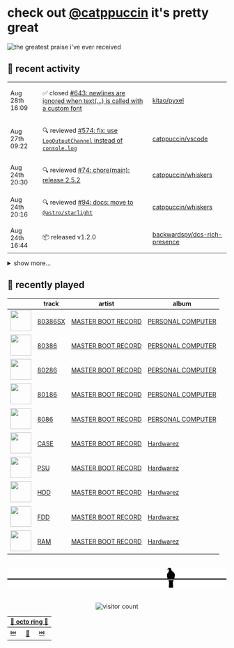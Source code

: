 # check out [@catppuccin](https://github.com/catppuccin) it's pretty great

![the greatest praise i've ever received](https://github.com/user-attachments/assets/ad888e4f-7a22-4eac-85a7-744eacd8eb46)

## 📅 recent activity

<!-- SCRIPT:REPLACE:GITHUB -->
<table>
<tbody>
<tr>
<td><span title='2025-08-28T16:09:28+00:00'>Aug 28th 16:09</span></td>
<td>

✅ closed [#643: newlines are ignored when text(...) is called with a custom font](https://github.com/kitao/pyxel/issues/643)

</td>
<td>

[kitao/pyxel](https://github.com/kitao/pyxel)

</td>
</tr>
<tr>
<td><span title='2025-08-27T09:22:22+00:00'>Aug 27th 09:22</span></td>
<td>

🔍 reviewed [#574: fix: use `LogOutputChannel` instead of `console.log`](https://github.com/catppuccin/vscode/pull/574)

</td>
<td>

[catppuccin/vscode](https://github.com/catppuccin/vscode)

</td>
</tr>
<tr>
<td><span title='2025-08-24T20:30:27+00:00'>Aug 24th 20:30</span></td>
<td>

🔍 reviewed [#74: chore(main): release 2.5.2](https://github.com/catppuccin/whiskers/pull/74)

</td>
<td>

[catppuccin/whiskers](https://github.com/catppuccin/whiskers)

</td>
</tr>
<tr>
<td><span title='2025-08-24T20:16:54+00:00'>Aug 24th 20:16</span></td>
<td>

🔍 reviewed [#94: docs: move to `@astro/starlight`](https://github.com/catppuccin/whiskers/pull/94)

</td>
<td>

[catppuccin/whiskers](https://github.com/catppuccin/whiskers)

</td>
</tr>
<tr>
<td><span title='2025-08-24T16:44:31+00:00'>Aug 24th 16:44</span></td>
<td>

📦 released v1.2.0

</td>
<td>

[backwardspy/dcs-rich-presence](https://github.com/backwardspy/dcs-rich-presence)

</td>
</tr>
</tbody>
</table>

<details>
<summary>show more...</summary>
<table>
<tbody>
<tr>
<td><span title='2025-08-24T16:43:47+00:00'>Aug 24th 16:43</span></td>
<td>

🚢 pushed 2 commits to `main`

</td>
<td>

[backwardspy/dcs-rich-presence](https://github.com/backwardspy/dcs-rich-presence)

</td>
</tr>
<tr>
<td><span title='2025-08-22T16:00:14+00:00'>Aug 22nd 16:00</span></td>
<td>

🚀 opened [#644: feat: support newlines in text with custom font](https://github.com/kitao/pyxel/pull/644)

</td>
<td>

[kitao/pyxel](https://github.com/kitao/pyxel)

</td>
</tr>
<tr>
<td><span title='2025-08-21T20:51:56+00:00'>Aug 21st 20:51</span></td>
<td>

📢 opened [#643: newlines are ignored when text(...) is called with a custom font](https://github.com/kitao/pyxel/issues/643)

</td>
<td>

[kitao/pyxel](https://github.com/kitao/pyxel)

</td>
</tr>
<tr>
<td><span title='2025-08-20T19:30:23+00:00'>Aug 20th 19:30</span></td>
<td>

💬 commented on [#2875: docs: add catppuccin/eza](https://github.com/catppuccin/catppuccin/pull/2875)

</td>
<td>

[catppuccin/catppuccin](https://github.com/catppuccin/catppuccin)

</td>
</tr>
<tr>
<td><span title='2025-08-20T19:30:19+00:00'>Aug 20th 19:30</span></td>
<td>

🚢 pushed 1 commit to `main`

</td>
<td>

[catppuccin/catppuccin](https://github.com/catppuccin/catppuccin)

</td>
</tr>
<tr>
<td><span title='2025-08-20T19:30:19+00:00'>Aug 20th 19:30</span></td>
<td>

✅ closed [#2874: Eza](https://github.com/catppuccin/catppuccin/issues/2874)

</td>
<td>

[catppuccin/catppuccin](https://github.com/catppuccin/catppuccin)

</td>
</tr>
<tr>
<td><span title='2025-08-20T19:30:19+00:00'>Aug 20th 19:30</span></td>
<td>

🎉 closed [#2875: docs: add catppuccin/eza](https://github.com/catppuccin/catppuccin/pull/2875)

</td>
<td>

[catppuccin/catppuccin](https://github.com/catppuccin/catppuccin)

</td>
</tr>
<tr>
<td><span title='2025-08-18T15:49:40+00:00'>Aug 18th 15:49</span></td>
<td>

🚢 pushed 1 commit to `docs/previews`

</td>
<td>

[backwardspy/ctp-eza](https://github.com/backwardspy/ctp-eza)

</td>
</tr>
<tr>
<td><span title='2025-08-18T15:46:58+00:00'>Aug 18th 15:46</span></td>
<td>

🚢 pushed 1 commit to `docs/previews`

</td>
<td>

[backwardspy/ctp-eza](https://github.com/backwardspy/ctp-eza)

</td>
</tr>
<tr>
<td><span title='2025-08-18T15:45:19+00:00'>Aug 18th 15:45</span></td>
<td>

🚢 pushed 1 commit to `docs/previews`

</td>
<td>

[backwardspy/ctp-eza](https://github.com/backwardspy/ctp-eza)

</td>
</tr>
<tr>
<td><span title='2025-08-18T15:37:22+00:00'>Aug 18th 15:37</span></td>
<td>

🚀 opened [#1: docs: add preview images](https://github.com/ankddev/eza/pull/1)

</td>
<td>

[ankddev/eza](https://github.com/ankddev/eza)

</td>
</tr>
<tr>
<td><span title='2025-08-18T10:21:17+00:00'>Aug 18th 10:21</span></td>
<td>

🚢 pushed 1 commit to `main`

</td>
<td>

[backwardspy/nix](https://github.com/backwardspy/nix)

</td>
</tr>
<tr>
<td><span title='2025-08-18T09:07:58+00:00'>Aug 18th 09:07</span></td>
<td>

💬 commented on [#44: Proposal: Change foreground colour of main body copy](https://github.com/catppuccin/starlight/issues/44)

</td>
<td>

[catppuccin/starlight](https://github.com/catppuccin/starlight)

</td>
</tr>
<tr>
<td><span title='2025-08-18T08:02:42+00:00'>Aug 18th 08:02</span></td>
<td>

🚢 pushed 1 commit to `main`

</td>
<td>

[backwardspy/nix](https://github.com/backwardspy/nix)

</td>
</tr>
</tbody>
</table>
</details>
<!-- SCRIPT:REPLACE:GITHUB -->

## 🎵 recently played

<!-- SCRIPT:REPLACE:SPOTIFY -->
| | track | artist | album |
| - | - | - | - |
| <img src="https://i.scdn.co/image/ab67616d00004851a71f0689de6b3774e6985e15" width="48" height="48"> | [80386SX](https://open.spotify.com/track/72IdwUgYC4uSrSQ7reYKPg) | [MASTER BOOT RECORD](https://open.spotify.com/artist/77s5NAGQbxu8oLstaqSwHE) | [PERSONAL COMPUTER](https://open.spotify.com/track/72IdwUgYC4uSrSQ7reYKPg) |
| <img src="https://i.scdn.co/image/ab67616d00004851a71f0689de6b3774e6985e15" width="48" height="48"> | [80386](https://open.spotify.com/track/3CAhRvimHpgbFBv5RbgWQI) | [MASTER BOOT RECORD](https://open.spotify.com/artist/77s5NAGQbxu8oLstaqSwHE) | [PERSONAL COMPUTER](https://open.spotify.com/track/3CAhRvimHpgbFBv5RbgWQI) |
| <img src="https://i.scdn.co/image/ab67616d00004851a71f0689de6b3774e6985e15" width="48" height="48"> | [80286](https://open.spotify.com/track/0X4FeR3HbBatLjbYgCSypC) | [MASTER BOOT RECORD](https://open.spotify.com/artist/77s5NAGQbxu8oLstaqSwHE) | [PERSONAL COMPUTER](https://open.spotify.com/track/0X4FeR3HbBatLjbYgCSypC) |
| <img src="https://i.scdn.co/image/ab67616d00004851a71f0689de6b3774e6985e15" width="48" height="48"> | [80186](https://open.spotify.com/track/79H4XImlNvvVVU11EN4n9s) | [MASTER BOOT RECORD](https://open.spotify.com/artist/77s5NAGQbxu8oLstaqSwHE) | [PERSONAL COMPUTER](https://open.spotify.com/track/79H4XImlNvvVVU11EN4n9s) |
| <img src="https://i.scdn.co/image/ab67616d00004851a71f0689de6b3774e6985e15" width="48" height="48"> | [8086](https://open.spotify.com/track/1Smr5ThPPPTAxUe38s0ljV) | [MASTER BOOT RECORD](https://open.spotify.com/artist/77s5NAGQbxu8oLstaqSwHE) | [PERSONAL COMPUTER](https://open.spotify.com/track/1Smr5ThPPPTAxUe38s0ljV) |
| <img src="https://i.scdn.co/image/ab67616d00004851d2a709df03230eb6e44c42d1" width="48" height="48"> | [CASE](https://open.spotify.com/track/6PW3tiiIDkB28ypAgUwJuq) | [MASTER BOOT RECORD](https://open.spotify.com/artist/77s5NAGQbxu8oLstaqSwHE) | [Hardwarez](https://open.spotify.com/track/6PW3tiiIDkB28ypAgUwJuq) |
| <img src="https://i.scdn.co/image/ab67616d00004851d2a709df03230eb6e44c42d1" width="48" height="48"> | [PSU](https://open.spotify.com/track/2P3MNEneoK2MyaQoibxdUg) | [MASTER BOOT RECORD](https://open.spotify.com/artist/77s5NAGQbxu8oLstaqSwHE) | [Hardwarez](https://open.spotify.com/track/2P3MNEneoK2MyaQoibxdUg) |
| <img src="https://i.scdn.co/image/ab67616d00004851d2a709df03230eb6e44c42d1" width="48" height="48"> | [HDD](https://open.spotify.com/track/6fZQhfCJE7izHQOTkk2B2z) | [MASTER BOOT RECORD](https://open.spotify.com/artist/77s5NAGQbxu8oLstaqSwHE) | [Hardwarez](https://open.spotify.com/track/6fZQhfCJE7izHQOTkk2B2z) |
| <img src="https://i.scdn.co/image/ab67616d00004851d2a709df03230eb6e44c42d1" width="48" height="48"> | [FDD](https://open.spotify.com/track/4X2K0xy77Uh9nQDm6vfXLU) | [MASTER BOOT RECORD](https://open.spotify.com/artist/77s5NAGQbxu8oLstaqSwHE) | [Hardwarez](https://open.spotify.com/track/4X2K0xy77Uh9nQDm6vfXLU) |
| <img src="https://i.scdn.co/image/ab67616d00004851d2a709df03230eb6e44c42d1" width="48" height="48"> | [RAM](https://open.spotify.com/track/1czJVnNsY3fbELPic9hAGy) | [MASTER BOOT RECORD](https://open.spotify.com/artist/77s5NAGQbxu8oLstaqSwHE) | [Hardwarez](https://open.spotify.com/track/1czJVnNsY3fbELPic9hAGy) |

<!-- SCRIPT:REPLACE:SPOTIFY -->

<br>

<div align="center">

<picture>
    <source media="(prefers-color-scheme: light)" srcset="assets/pigeon-light.svg">
    <source media="(prefers-color-scheme: dark)" srcset="assets/pigeon-dark.svg">
    <img alt="pigeon sitting on a wire" src="assets/pigeon-light.svg">
</picture>

<br>
<br>

![visitor count](https://profile-counter.glitch.me/backwardspy/count.svg)

<table>
    <thead>
        <th colspan="3"><a href="https://octo-ring.com">🐙 octo ring 🐙</a></th>
    </thead>
    <tbody>
        <td><a href="https://octo-ring.com/p/backwardspy/prev">⏮️</a></td>
        <td><a href="https://octo-ring.com/p/backwardspy/random">🔀</a></td>
        <td><a href="https://octo-ring.com/p/backwardspy/next">⏭️</a></td>
    </tbody>
</table>

</div>
